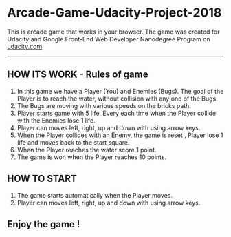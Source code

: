 # Arcade-Game-Udacity-Project-2018
This is arcade game that works in your browser. 
The game was created for Udacity and Google Front-End Web Developer Nanodegree Program on [udacity.com](https://udacity.com).

  

----
## HOW ITS WORK - Rules of game

1. In this game we have a Player (You) and Enemies (Bugs). The goal of the Player is to reach the water, without collision with any one of the Bugs. 
2. The Bugs are moving with various speeds on the bricks path. 
3. Player starts game with 5 life. Every each time when the Player collide with the Enemies lose 1 life. 
4. Player can moves left, right, up and down with using arrow keys.
5. When the Player collides with an Enemy, the game is reset , Player lose 1 life and moves back to the start square. 
6. When the Player reaches the water score 1 point. 
7. The game is won when the Player reaches 10 points. 

## HOW TO START  
1. The game starts automatically when the Player moves.
2. Player can moves left, right, up and down with using arrow keys. 


## Enjoy the game !
